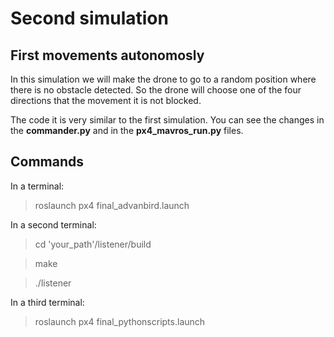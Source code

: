 # Second simulation
## First movements autonomosly 

In this simulation we will make the drone to go to a random position where there is no obstacle detected. So the drone will choose one of the four directions that the movement it is not blocked.

The code it is very similar to the first simulation. You can see the changes in the **commander.py** and in the **px4_mavros_run.py** files.

## Commands

In a terminal:

> roslaunch px4 final_advanbird.launch

In a second terminal:

> cd 'your_path'/listener/build

> make 

> ./listener

In a third terminal:

> roslaunch px4 final_pythonscripts.launch








